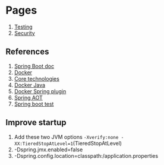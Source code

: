 # Pages
1. [Testing](sping/Testing)
2. [Security](spring/Security)

## References
1. [Spring Boot doc](https://docs.spring.io/spring-boot/docs/current/reference/htmlsingle/#boot-features-external-config-application-property-files)
2. [Docker](https://spring.io/guides/topicals/spring-boot-docker/)
3. [Core technologies](https://docs.spring.io/spring/docs/current/spring-framework-reference/core.html#beans-scanning-index)
4. [Docker Java](https://www.youtube.com/watch?v=d7ajT14ENKk)
5. [Docker Spring plugin](https://spring.io/blog/2020/01/27/creating-docker-images-with-spring-boot-2-3-0-m1)
6. [Spring AOT](https://www.jishuwen.com/d/2dkg/zh-tw)
7. [Spring boot test](https://rieckpil.de/spring-boot-test-slices-overview-and-usage/)

## Improve startup
1. Add these two JVM options `-Xverify:none -XX:TieredStopAtLevel=1`(TieredStopAtLevel)
2. -Dspring.jmx.enabled=false 
3. -Dspring.config.location=classpath:/application.properties


